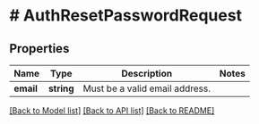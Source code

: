 # # AuthResetPasswordRequest

## Properties

Name | Type | Description | Notes
------------ | ------------- | ------------- | -------------
**email** | **string** | Must be a valid email address. |

[[Back to Model list]](../../README.md#models) [[Back to API list]](../../README.md#endpoints) [[Back to README]](../../README.md)
